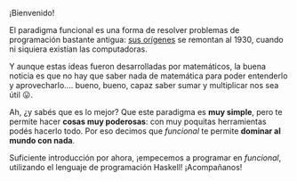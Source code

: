 ¡Bienvenido!

El paradigma funcional es una forma de resolver problemas de programación bastante antigua: [sus orígenes](https://es.wikipedia.org/wiki/C%C3%A1lculo_lambda) se remontan al 1930, cuando ni siquiera existían las computadoras.

Y aunque estas ideas fueron desarrolladas por matemáticos, la buena noticia es que no hay que saber nada de matemática para poder entenderlo y aprovecharlo.... bueno, bueno, capaz saber sumar y multiplicar nos sea útil :stuck_out_tongue:.

Ah, ¿y sabés que es lo mejor? Que este paradigma es **muy simple**, pero te permite hacer **cosas muy poderosas**: con muy poquitas herramientas podés hacerlo todo. Por eso decimos que _funcional_ te permite **dominar al mundo con nada**.

Suficiente introducción por ahora, ¡empecemos a programar en _funcional_, utilizando el lenguaje de programación Haskell! ¡Acompañanos!

